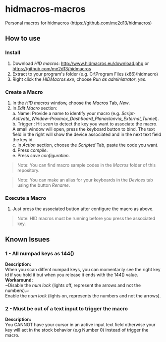 # hidmacros-macros
Personal macros for hidmacros (https://github.com/me2d13/hidmacros)

## How to use
### Install
1. Download _HID macros_: 
http://www.hidmacros.eu/download.php or https://github.com/me2d13/hidmacros
2. Extract to your program's folder (e.g. C:\Program Files (x86)\hidmacro)
3. Right click the _HIDMacros.exe_, choose _Run as administrator_, _yes_.

### Create a Macro
1. In the _HID macros_ window, choose the _Macros_ Tab, _New_.
2. In _Edit Macro_ section:  
  a. Name: Provide a name to identify your macro (e.g. _Script-Activate_Window-Proxmox_Dashboard_Planaclanvia_External_Tunnel_).   
  b. Trigger : Hit _scan_ to detect the key you want to associate the macro. A small window will open, press the keyboard button to bind. The text field in the right will show the device associated and in the next text field the key id.   
   c. In _Action_ section, choose the _Scripted_ Tab, paste the code you want.     
   d. Press _compile_.  
   e. Press _save configuration_.   
   
 >Note: You can find macro sample codes in the _Macros_ folder of this repository.  
    
 >Note: You can make an alias for your keyboards in the _Devices_ tab using the button _Rename_.  
    
 ### Execute a Macro
 1. Just press the associated button after configure the macro as above.   
 
 >Note: HID macros must be running before you press the associated key. 
   
 ## Known Issues   
 ### 1 - All numpad keys as 144()   
 __Description:__   
 When you scan diffent numpad keys, you can momentarily see the right key id if you hold it but when you release it ends with the 144() value.  
 __Workaround:__  
~Disable the _num lock_ (lights off, represent the arrows and not the numbers).~   
Enable the _num lock_ (lights on, represents the numbers and not the arrows).  

 ### 2 - Must be out of a text input to trigger the macro  
 __Description:__   
 You CANNOT have your cursor in an active input text field otherwise your key will act in the stock behavior (e.g Number 0) instead of trigger the macro.
